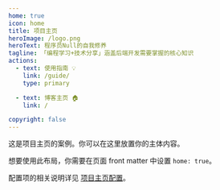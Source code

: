 ```yaml
---
home: true
icon: home
title: 项目主页
heroImage: /logo.png
heroText: 程序员Null的自我修养
tagline: 「编程学习+技术分享」涵盖后端开发需要掌握的核心知识
actions:
  - text: 使用指南 💡
    link: /guide/
    type: primary

  - text: 博客主页 🏠
    link: /

copyright: false
---
```


这是项目主页的案例。你可以在这里放置你的主体内容。

想要使用此布局，你需要在页面 front matter 中设置 `home: true`。

配置项的相关说明详见 [项目主页配置](https://vuepress-theme-hope.github.io/v2/zh/guide/layout/home/)。
